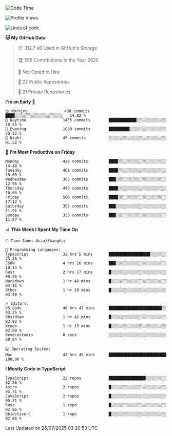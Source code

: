 <!--START_SECTION:waka-->
![Code Time](http://img.shields.io/badge/Code%20Time-3%2C919%20hrs%2052%20mins-blue)

![Profile Views](http://img.shields.io/badge/Profile%20Views-0-blue)

![Lines of code](https://img.shields.io/badge/From%20Hello%20World%20I%27ve%20Written-3.2%20million%20lines%20of%20code-blue)

**🐱 My GitHub Data** 

> 📦 312.7 kB Used in GitHub's Storage 
 > 
> 🏆 556 Contributions in the Year 2025
 > 
> 🚫 Not Opted to Hire
 > 
> 📜 22 Public Repositories 
 > 
> 🔑 21 Private Repositories 
 > 
**I'm an Early 🐤** 

```text
🌞 Morning                438 commits         ████░░░░░░░░░░░░░░░░░░░░░   14.82 % 
🌆 Daytime                1435 commits        ████████████░░░░░░░░░░░░░   48.55 % 
🌃 Evening                1038 commits        █████████░░░░░░░░░░░░░░░░   35.12 % 
🌙 Night                  45 commits          ░░░░░░░░░░░░░░░░░░░░░░░░░   01.52 % 
```
📅 **I'm Most Productive on Friday** 

```text
Monday                   428 commits         ████░░░░░░░░░░░░░░░░░░░░░   14.48 % 
Tuesday                  461 commits         ████░░░░░░░░░░░░░░░░░░░░░   15.60 % 
Wednesday                383 commits         ███░░░░░░░░░░░░░░░░░░░░░░   12.96 % 
Thursday                 493 commits         ████░░░░░░░░░░░░░░░░░░░░░   16.68 % 
Friday                   506 commits         ████░░░░░░░░░░░░░░░░░░░░░   17.12 % 
Saturday                 352 commits         ███░░░░░░░░░░░░░░░░░░░░░░   11.91 % 
Sunday                   333 commits         ███░░░░░░░░░░░░░░░░░░░░░░   11.27 % 
```


📊 **This Week I Spent My Time On** 

```text
🕑︎ Time Zone: Asia/Shanghai

💬 Programming Languages: 
TypeScript               32 hrs 5 mins       ██████████████████░░░░░░░   73.36 % 
JSON                     4 hrs 26 mins       ███░░░░░░░░░░░░░░░░░░░░░░   10.14 % 
Rust                     2 hrs 17 mins       █░░░░░░░░░░░░░░░░░░░░░░░░   05.26 % 
Markdown                 1 hr 48 mins        █░░░░░░░░░░░░░░░░░░░░░░░░   04.11 % 
Other                    1 hr 29 mins        █░░░░░░░░░░░░░░░░░░░░░░░░   03.40 % 

🔥 Editors: 
VS Code                  40 hrs 47 mins      ███████████████████████░░   93.25 % 
Obsidian                 1 hr 42 mins        █░░░░░░░░░░░░░░░░░░░░░░░░   03.92 % 
Xcode                    1 hr 13 mins        █░░░░░░░░░░░░░░░░░░░░░░░░   02.80 % 
Devecostudio             0 secs              ░░░░░░░░░░░░░░░░░░░░░░░░░   00.04 % 

💻 Operating System: 
Mac                      43 hrs 45 mins      █████████████████████████   100.00 % 
```

**I Mostly Code in TypeScript** 

```text
TypeScript               22 repos            ████████████████░░░░░░░░░   62.86 % 
Astro                    2 repos             █░░░░░░░░░░░░░░░░░░░░░░░░   05.71 % 
JavaScript               2 repos             █░░░░░░░░░░░░░░░░░░░░░░░░   05.71 % 
Rust                     1 repo              █░░░░░░░░░░░░░░░░░░░░░░░░   02.86 % 
Objective-C              1 repo              █░░░░░░░░░░░░░░░░░░░░░░░░   02.86 % 
```




 Last Updated on 26/07/2025 03:20:53 UTC
<!--END_SECTION:waka-->
